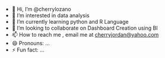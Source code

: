 - 👋 Hi, I’m @cherrylozano
- 👀 I’m interested in data analysis
- 🌱 I’m currently learning python and R Language
- 💞️ I’m looking to collaborate on Dashboard Creation using BI
- 📫 How to reach me , email me at cherryjordan@yahoo.com
- 😄 Pronouns: ...
- ⚡ Fun fact: ...

<!---
cherrylozano/cherrylozano is a ✨ special ✨ repository because its `README.md` (this file) appears on your GitHub profile.
You can click the Preview link to take a look at your changes.
--->
